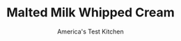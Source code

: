 ---
layout: ../../layouts/MarkdownPostLayout.astro
title: Malted Milk Whipped Cream
author: America's Test Kitchen
pubDate: 2023-03-15
description: "This sweet and savory whipped cream pairs well with all kinds of desserts, including pies, cakes, puddings, and more."
image_url: https://res.cloudinary.com/hksqkdlah/image/upload/ar_1:1,c_fill,dpr_2.0,f_auto,fl_lossy.progressive.strip_profile,g_faces:auto,q_auto:low,w_344/SFS_MaltedMilkWhippedCream-14_dg75mp
tags: ["Desserts or Baked Goods","Side Dishes","Quick","Condiments"]
calories: 1903
protein: 
carbohydrates: 4
fats: 11
fiber: 
ingredients: ["2 cups, heavy cream, chilled","1/2 cup, malted milk powder","3 tablespoons, sugar"]
serves: 16
time: "6 minutes"
instructions: ["Using stand mixer fitted with whisk attachment, whip cream, malted milk powder, and sugar on medium-low speed until foamy, about 1 minute. Increase speed to medium-high and whip until stiff peaks form, 1 to 3 minutes. Serve."]
nutrition: ["37 mg Potassium, K","27 mg Phosphorus, P","29 mg Calcium, Ca","3 mg Magnesium, Mg","17 mg Sodium, Na","11 g Total lipid (fat)","3 g Fatty acids, total monounsaturated","41 mg Cholesterol","7 g Fatty acids, total saturated","1 µg Folate, food","3 g Sugars, total","23 g Water","4 g Carbohydrate, by difference","1 µg Folate, DFE","125 µg Vitamin A, RAE","118 kcal Energy","2 g Sugars, added","1903 calories"]
notes: "We found that chilled heavy cream can be whipped to peaks more quickly and easily than room-temperature heavy cream."
---